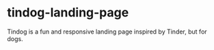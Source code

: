 # tindog-landing-page
Tindog is a fun and responsive landing page inspired by Tinder, but for dogs.
